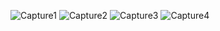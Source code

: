 ![Capture1](https://github.com/user-attachments/assets/828a6cac-095e-4cf9-b424-ee308cf5ba3e)
![Capture2](https://github.com/user-attachments/assets/046af721-032e-4fd2-b987-7eebcd21d43f)
![Capture3](https://github.com/user-attachments/assets/d683fe35-bc2a-4839-a94e-5a613ce3949a)
![Capture4](https://github.com/user-attachments/assets/514c90ea-ddfa-4987-a1c3-9509c68eb713)
